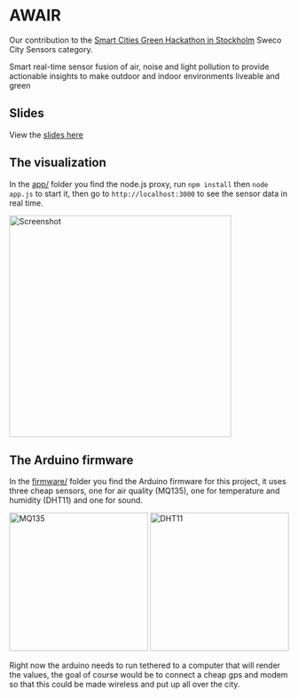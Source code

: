 # AWAIR

Our contribution to the [Smart Cities Green Hackathon in Stockholm](http://smartcities.greenhackathon.com/) Sweco City Sensors category.

Smart real-time sensor fusion of air, noise and light pollution to provide actionable insights to make outdoor and indoor environments liveable and green



## Slides

View the [slides here](http://possan.github.io/smartcitiesgreenhackathon/slides/)



## The visualization

In the [app/](app/) folder you find the node.js proxy, run `npm install` then `node app.js` to start it, then go to `http://localhost:3000` to see the sensor data in real time.

<img src="https://raw.githubusercontent.com/possan/smartcitiesgreenhackathon/master/doc/screenshot.png" width="400" alt="Screenshot" />



## The Arduino firmware

In the [firmware/](firmware/) folder you find the Arduino firmware for this project, it uses three cheap sensors, one for air quality (MQ135), one for temperature and humidity (DHT11) and one for sound.

<img src="https://raw.githubusercontent.com/possan/smartcitiesgreenhackathon/master/doc/mq135.jpg" width="250" alt="MQ135" /> <img src="https://raw.githubusercontent.com/possan/smartcitiesgreenhackathon/master/doc/dht11.jpg" width="250" alt="DHT11" />

Right now the arduino needs to run tethered to a computer that will render the values, the goal of course would be to connect a cheap gps and modem so that this could be made wireless and put up all over the city.
